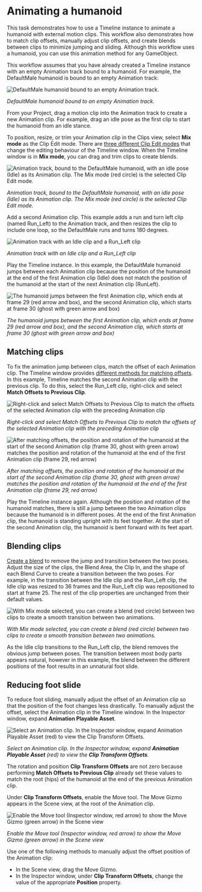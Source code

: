 # Animating a humanoid

This task demonstrates how to use a Timeline instance to animate a humanoid with external motion clips. This workflow
also demonstrates how to match clip offsets, manually adjust clip offsets, and create blends between clips to minimize
jumping and sliding. Although this workflow uses a humanoid, you can use this animation method for any GameObject.

This workflow assumes that you have already created a Timeline instance with an empty Animation track bound to a
humanoid. For example, the DefaultMale humanoid is bound to an empty Animation track:

![DefaultMale humanoid bound to an empty Animation track.](images/timeline_humanoid_start.png)

_DefaultMale humanoid bound to an empty Animation track._

From your Project, drag a motion clip into the Animation track to create a new Animation clip. For example, drag an idle
pose as the first clip to start the humanoid from an idle stance.

To position, resize, or trim your Animation clip in the Clips view, select **Mix mode** as the Clip Edit mode. There
are [three different Clip Edit modes](clp_about.md) that change the editing behaviour of the Timeline window. When the
Timeline window is in **Mix mode**, you can drag and trim clips to create blends.

![Animation track, bound to the DefaultMale humanoid, with an idle pose (Idle) as its Animation clip. The Mix mode (red circle) is the selected Clip Edit mode.](images/timeline_humanoid_idle.png)

_Animation track, bound to the DefaultMale humanoid, with an idle pose (Idle) as its Animation clip. The Mix mode (red
circle) is the selected Clip Edit mode._

Add a second Animation clip. This example adds a run and turn left clip (named Run_Left)  to the Animation track, and
then resizes the clip to include one loop, so the DefaultMale runs and turns 180 degrees.

![Animation track with an Idle clip and a Run_Left clip](images/timeline_humanoid_runleft.png)

_Animation track with an Idle clip and a Run_Left clip_

Play the Timeline instance. In this example, the DefaultMale humanoid jumps between each Animation clip because the
position of the humanoid at the end of the first Animation clip (Idle) does not match the position of the humanoid at
the start of the next Animation clip (RunLeft).

![The humanoid jumps between the first Animation clip, which ends at frame 29 (red arrow and box), and the second Animation clip, which starts at frame 30 (ghost with green arrow and box)](images/timeline_humanoid_before_match.png)

_The humanoid jumps between the first Animation clip, which ends at frame 29 (red arrow and box), and the second
Animation clip, which starts at frame 30 (ghost with green arrow and box)_

## Matching clips

To fix the animation jump between clips, match the offset of each Animation clip. The Timeline window
provides [different methods for matching offsets](clp_match.md). In this example, Timeline matches the second Animation
clip with the previous clip. To do this, select the Run_Left clip, right-click and select **Match Offsets to Previous
Clip**.

![Right-click and select Match Offsets to Previous Clip to match the offsets of the selected Animation clip with the preceding Animation clip](images/timeline_humanoid_match_menu.png)

_Right-click and select Match Offsets to Previous Clip to match the offsets of the selected Animation clip with the
preceding Animation clip_

![After matching offsets, the position and rotation of the humanoid at the start of the second Animation clip (frame 30, ghost with green arrow) matches the position and rotation of the humanoid at the end of the first Animation clip (frame 29, red arrow)](images/timeline_humanoid_after_match.png)

_After matching offsets, the position and rotation of the humanoid at the start of the second Animation clip (frame 30,
ghost with green arrow) matches the position and rotation of the humanoid at the end of the first Animation clip (frame
29, red arrow)_

Play the Timeline instance again. Although the position and rotation of the humanoid matches, there is still a jump
between the two Animation clips because the humanoid is in different poses. At the end of the first Animation clip, the
humanoid is standing upright with its feet together. At the start of the second Animation clip, the humanoid is bent
forward with its feet apart.

## Blending clips

[Create a blend](clp_blend.md) to remove the jump and transition between the two poses. Adjust the size of the clips,
the Blend Area, the Clip In, and the shape of each Blend Curve to create a transition between the two poses. For
example, in the transition between the Idle clip and the Run_Left clip, the Idle clip was resized to 36 frames and the
Run_Left clip was repositioned to start at frame 25. The rest of the clip properties are unchanged from their default
values.

![With Mix mode selected, you can create a blend (red circle) between two clips to create a smooth transition between two animations.](images/timeline_humanoid_blend.png)

_With Mix mode selected, you can create a blend (red circle) between two clips to create a smooth transition between two
animations._

As the Idle clip transitions to the Run_Left clip, the blend removes the obvious jump between poses. The transition
between most body parts appears natural, however in this example, the blend between the different positions of the foot
results in an unnatural foot slide.

## Reducing foot slide

To reduce foot sliding, manually adjust the offset of an Animation clip so that the position of the foot changes less
drastically. To manually adjust the offset, select the Animation clip in the Timeline window. In the Inspector window,
expand **Animation Playable Asset**.

![Select an Animation clip. In the Inspector window, expand **Animation Playable Asset** (red) to view the **Clip
Transform Offsets**.](images/workflow_inspector_animation_clip_playable.png)

_Select an Animation clip. In the Inspector window, expand **Animation Playable Asset** (red) to view
the **Clip Transform Offsets**._

The rotation and position **Clip Transform Offsets** are not zero because performing **Match Offsets to Previous Clip**
already set these values to match the root (hips) of the humanoid at the end of the previous Animation clip.

Under **Clip Transform Offsets**, enable the Move tool. The Move Gizmo appears in the Scene view, at the root of the
Animation clip.

![Enable the Move tool (Inspector window, red arrow) to show the Move Gizmo (green arrow) in the Scene view](images/timeline_humanoid_manual.png)

_Enable the Move tool (Inspector window, red arrow) to show the Move Gizmo (green arrow) in the Scene view_

Use one of the following methods to manually adjust the offset position of the Animation clip:

* In the Scene view, drag the Move Gizmo.
* In the Inspector window, under **Clip Transform Offsets**, change the value of the appropriate **Position** property.
